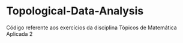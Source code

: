 # Topological-Data-Analysis
Código referente aos exercícios da disciplina Tópicos de Matemática Aplicada 2
